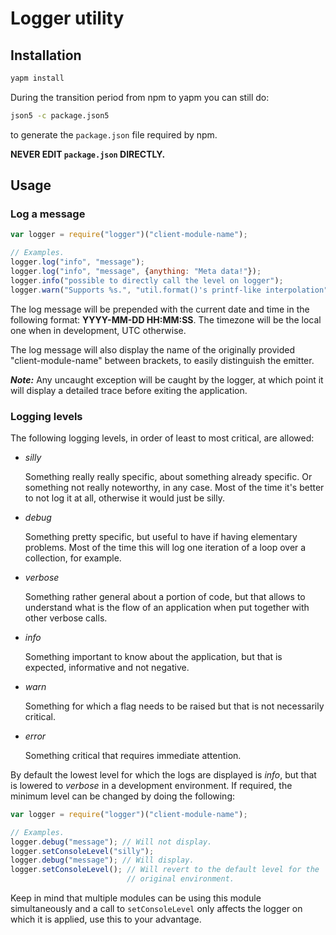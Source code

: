 # Logger utility

## Installation

```bash
yapm install
```

During the transition period from npm to yapm you can still do:

```bash
json5 -c package.json5
```

to generate the `package.json` file required by npm.

**NEVER EDIT `package.json` DIRECTLY.**

## Usage

### Log a message

```javascript
var logger = require("logger")("client-module-name");

// Examples.
logger.log("info", "message");
logger.log("info", "message", {anything: "Meta data!"});
logger.info("possible to directly call the level on logger");
logger.warn("Supports %s.", "util.format()'s printf-like interpolation");
```

The log message will be prepended with the current date and time in the
following format: **YYYY-MM-DD HH:MM:SS**. The timezone will be the local one
when in development, UTC otherwise.

The log message will also display the name of the originally provided
"client-module-name" between brackets, to easily distinguish the emitter.

***Note:*** Any uncaught exception will be caught by the logger, at which
            point it will display a detailed trace before exiting the
            application.

### Logging levels

The following logging levels, in order of least to most critical, are allowed:

* *silly*

  Something really really specific, about something already specific. Or
  something not really noteworthy, in any case. Most of the time it's better
  to not log it at all, otherwise it would just be silly.

* *debug*

  Something pretty specific, but useful to have if having elementary problems.
  Most of the time this will log one iteration of a loop over a collection,
  for example.

* *verbose*

  Something rather general about a portion of code, but that allows to
  understand what is the flow of an application when put together with other
  verbose calls.

* *info*

  Something important to know about the application, but that is expected,
  informative and not negative.

* *warn*

  Something for which a flag needs to be raised but that is not necessarily
  critical.

* *error*

  Something critical that requires immediate attention.


By default the lowest level for which the logs are displayed is *info*, but
that is lowered to *verbose* in a development environment. If required, the
minimum level can be changed by doing the following:

```javascript
var logger = require("logger")("client-module-name");

// Examples.
logger.debug("message"); // Will not display.
logger.setConsoleLevel("silly");
logger.debug("message"); // Will display.
logger.setConsoleLevel(); // Will revert to the default level for the
                          // original environment.
```

Keep in mind that multiple modules can be using this module simultaneously and
a call to `setConsoleLevel` only affects the logger on which it is applied, use
this to your advantage.

